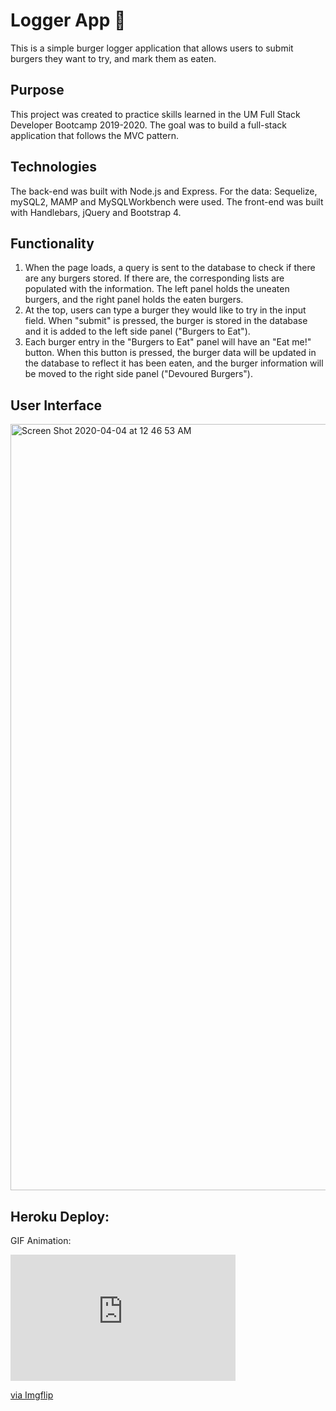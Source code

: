 # Logger App :hamburger:

This is a simple burger logger application that allows users to submit burgers they want to try, and mark them as eaten.

## Purpose

This project was created to practice skills learned in the UM Full Stack Developer Bootcamp 2019-2020. The goal was to build a full-stack application that follows the MVC pattern.

## Technologies

The back-end was built with Node.js and Express. For the data: Sequelize, mySQL2, MAMP and MySQLWorkbench were used. The front-end was built with Handlebars, jQuery and Bootstrap 4.

## Functionality

1. When the page loads, a query is sent to the database to check if there are any burgers stored. If there are, the corresponding lists are populated with the information. The left panel holds the uneaten burgers, and the right panel holds the eaten burgers.
2. At the top, users can type a burger they would like to try in the input field. When "submit" is pressed, the burger is stored in the database and it is added to the left side panel ("Burgers to Eat").
3. Each burger entry in the "Burgers to Eat" panel will have an "Eat me!" button. When this button is pressed, the burger data will be updated in the database to reflect it has been eaten, and the burger information will be moved to the right side panel ("Devoured Burgers").

## User Interface

<img width="1226" alt="Screen Shot 2020-04-04 at 12 46 53 AM" src="https://user-images.githubusercontent.com/58242373/78419053-b31f9580-760f-11ea-9d67-ba296f0df31f.png">

## Heroku Deploy:
GIF Animation:
<div style="width:360px;max-width:100%;"><div style="height:0;padding-bottom:56.11%;position:relative;"><iframe width="360" height="202" style="position:absolute;top:0;left:0;width:100%;height:100%;" frameBorder="0" src="https://imgflip.com/embed/3vjh53"></iframe></div><p><a href="https://imgflip.com/gif/3vjh53">via Imgflip</a></p></div>



